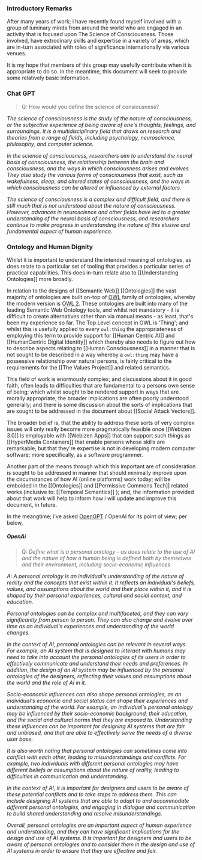 
### Introductory Remarks
After many years of work; i have recently found myself involved with a group of luminary minds from around the world who are engaged in an activity that is focused upon The Science of Consciousness.  Those involved, have extrodinary skills and expertise in a variety of areas, which are in-turn associated with roles of significance internationally via various venues.  

It is my hope that members of this group may usefully contribute when it is appropriate to do so.  in the meantime, this document will seek to provide some relatively basic information.

### Chat GPT

> Q: How would you define the science of consiousness?

*The science of consciousness is the study of the nature of consciousness, or the subjective experience of being aware of one's thoughts, feelings, and surroundings. It is a multidisciplinary field that draws on research and theories from a range of fields, including psychology, neuroscience, philosophy, and computer science.*

*In the science of consciousness, researchers aim to understand the neural basis of consciousness, the relationship between the brain and consciousness, and the ways in which consciousness arises and evolves. They also study the various forms of consciousness that exist, such as wakefulness, sleep, and altered states of consciousness, and the ways in which consciousness can be altered or influenced by external factors.*

*The science of consciousness is a complex and difficult field, and there is still much that is not understood about the nature of consciousness. However, advances in neuroscience and other fields have led to a greater understanding of the neural basis of consciousness, and researchers continue to make progress in understanding the nature of this elusive and fundamental aspect of human experience.*

### Ontology and Human Dignity

Whilst it is important to understand the intended meaning of ontologies, as does relate to a particular set of tooling that provides a particular series of practical capabilities.  This does in-turn relate also to [[Understanding Ontologies]] more broadly. 

In relation to the designs of [[Semantic Web]] [[Ontologies]] the vast majority of ontologies are built on-top of [OWL](https://en.wikipedia.org/wiki/Web_Ontology_Language) family of ontologies, whereby the modern version is [OWL 2](https://www.w3.org/TR/owl2-primer/).  These ontologies are built into many of the leading Semantic Web Ontology tools, and whilst not mandatory - it is difficult to create alternatives other than via manual means - as least, that's been my experience so far.  The Top Level concept in OWL is 'Thing'; and whilst this is usefully applied to every `owl:thing` the appropriateness of employing this term to provide support for [[Human Centric AI]] and  [[HumanCentric Digital Identity]] which thereby also needs to figure out how to describe aspects relating to [[Human Consciousness]] in a manner that is not sought to be described in a way whereby a `owl:thing` may have a possessive relationship over natural persons, is fairly critical to the requirements for the [[The Values Project]] and related semantics.

This field of work is enormously complex; and discussions about it in good faith, often leads to difficulties that are fundamental to a persons own sense of being; which whilst sought to be rendered support in ways that are morally appropriate, the broader implications are often poorly understood generally; and there is some discussion about the sorts of implications that are sought to be addressed in the document about [[Social Attack Vectors]].

The broader belief is, that the ability to address these sorts of very complex issues will only really become more pragmatically feasible once [[Webizen 3.0]] is employable with [[Webizen Apps]] that can support such things as [[HyperMedia Containers]] that enable persons whose skills are remarkable; but that they're expertise is not in developing modern computer software; more specifically, as a software programmer. 

Another part of the means through which this important are of consideration is sought to be addressed in manner that should minimally improve upon the circumstances of how AI (online platforms) work today; will be emboided in the [[Ontologies]] and [[Permissive Commons Tech]] related works (inclusive to: [[Temporal Semantics]] ); and, the information provided about that work will help to inform how i will update and improve this document, in future.

In the meangtime; i've asked [OpenGPT](https://chat.openai.com/) / OpenAI for its point of view; per below,

##### OpenAi 

> Q: *Define what is a personal ontology - as does relate to the use of AI and the nature of how a human being is defined both by themselves and their environment, including socio-economic influences*

*A: A personal ontology is an individual's understanding of the nature of reality and the concepts that exist within it. It reflects an individual's beliefs, values, and assumptions about the world and their place within it, and it is shaped by their personal experiences, cultural and social context, and education.*

*Personal ontologies can be complex and multifaceted, and they can vary significantly from person to person. They can also change and evolve over time as an individual's experiences and understanding of the world changes.*

*In the context of AI, personal ontologies can be relevant in several ways. For example, an AI system that is designed to interact with humans may need to take into account the personal ontologies of its users in order to effectively communicate and understand their needs and preferences. In addition, the design of an AI system may be influenced by the personal ontologies of the designers, reflecting their values and assumptions about the world and the role of AI in it.*

*Socio-economic influences can also shape personal ontologies, as an individual's economic and social status can shape their experiences and understanding of the world. For example, an individual's personal ontology may be influenced by their socio-economic background, their education, and the social and cultural norms that they are exposed to. Understanding these influences can be important for designing AI systems that are fair and unbiased, and that are able to effectively serve the needs of a diverse user base.*

*It is also worth noting that personal ontologies can sometimes come into conflict with each other, leading to misunderstandings and conflicts. For example, two individuals with different personal ontologies may have different beliefs or assumptions about the nature of reality, leading to difficulties in communication and understanding.*

*In the context of AI, it is important for designers and users to be aware of these potential conflicts and to take steps to address them. This can include designing AI systems that are able to adapt to and accommodate different personal ontologies, and engaging in dialogue and communication to build shared understanding and resolve misunderstandings.*

*Overall, personal ontologies are an important aspect of human experience and understanding, and they can have significant implications for the design and use of AI systems. It is important for designers and users to be aware of personal ontologies and to consider them in the design and use of AI systems in order to ensure that they are effective and fair.*

